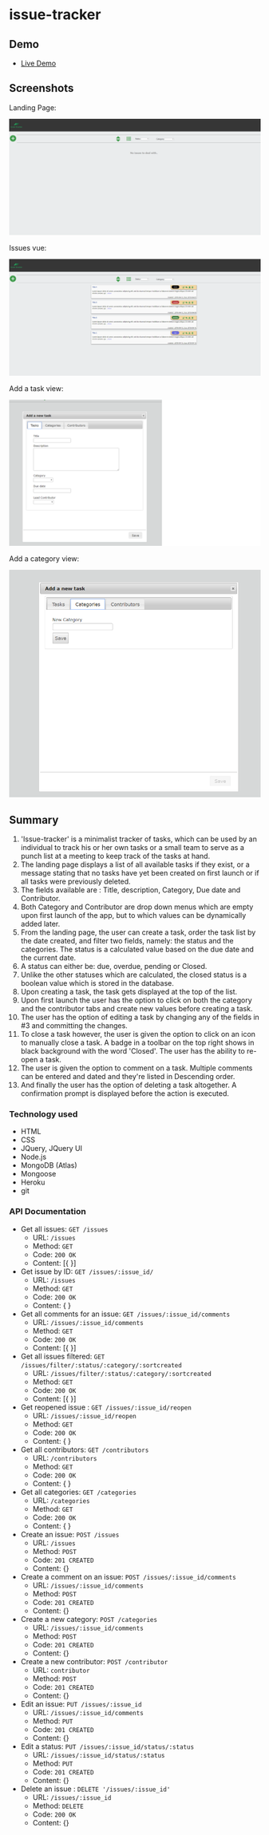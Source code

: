 # issue-tracker


## Demo

- [Live Demo](https://tranquil-river-78377.herokuapp.com/)

## Screenshots
Landing Page:

![landing page](issue-tracker-landing-page.png)

Issues vue:

![Issues list](issues-listed.png)

Add a task view:

![Add a task view](add-a-task-dialog.png)

Add a category view:

![Add a category view](add-a-category-tab.png)

## Summary

1. 'Issue-tracker' is a minimalist tracker of tasks, which can be used by an individual to track his or her own tasks or a small team to serve as a punch list at a meeting to keep track of the tasks at hand.
2. The landing page displays a list of all available tasks if they exist, or a message stating that no tasks have yet been created on first launch or if all tasks were previously deleted.
3. The fields available are : Title, description, Category, Due date and Contributor.
4. Both Category and Contributor are drop down menus which are empty upon first launch of the app, but to which values can be dynamically added later.
5. From the landing page, the user can create a task, order the task list by the date created, and filter two fields, namely: the status and the categories. The status is a calculated value based on the due date and the current date.
6. A status can either be: due, overdue, pending or Closed.
7. Unlike the other statuses which are calculated, the closed status is a boolean value which is stored in the database.
8. Upon creating a task, the task gets displayed at the top of the list.
9. Upon first launch the user has the option to click on both the category and the contributor tabs and create new values before creating a task. 
9. The user has the option of editing a task by changing any of the fields in #3 and committing the changes.
10. To close a task however, the user is given the option to click on an icon to manually close a task. A badge in a toolbar on the top right shows in black background with the word 'Closed'. The user has the ability to re-open a task. 
11. The user is given the option to comment on a task. Multiple comments can be entered and dated and they're listed in Descending order.
12. And finally the user has the option of deleting a task altogether. A confirmation prompt is displayed before the action is executed.

### Technology used
* HTML
* CSS
* JQuery, JQuery UI
* Node.js
* MongoDB (Atlas)
* Mongoose
* Heroku
* git

### API Documentation

- Get all issues: `GET /issues`
  - URL: `/issues`
  - Method: `GET`
  - Code: `200 OK`
  - Content: [{ }]
- Get issue by ID: `GET /issues/:issue_id/`
  - URL: `/issues`
  - Method: `GET`
  - Code: `200 OK`
  - Content: { }
- Get all comments for an issue: `GET /issues/:issue_id/comments`
  - URL: `/issues/:issue_id/comments`
  - Method: `GET`
  - Code: `200 OK`
  - Content: [{ }]
- Get all issues filtered: `GET /issues/filter/:status/:category/:sortcreated`
  - URL: `/issues/filter/:status/:category/:sortcreated`
  - Method: `GET`
  - Code: `200 OK`
  - Content: [{ }]
- Get reopened issue : `GET /issues/:issue_id/reopen`
  - URL: `/issues/:issue_id/reopen`
  - Method: `GET`
  - Code: `200 OK`
  - Content: { }
- Get all contributors: `GET /contributors`
  - URL: `/contributors`
  - Method: `GET`
  - Code: `200 OK`
  - Content: { }
- Get all categories: `GET /categories`
  - URL: `/categories`
  - Method: `GET`
  - Code: `200 OK`
  - Content: { }
- Create an issue: `POST /issues`
  - URL: `/issues`
  - Method: `POST`
  - Code: `201 CREATED`
  - Content: {}
- Create a comment on an issue: `POST /issues/:issue_id/comments`
  - URL: `/issues/:issue_id/comments`
  - Method: `POST`
  - Code: `201 CREATED`
  - Content: {}
- Create a new category: `POST /categories`
  - URL: `/issues/:issue_id/comments`
  - Method: `POST`
  - Code: `201 CREATED`
  - Content: {}
- Create a new contributor: `POST /contributor`
  - URL: `contributor`
  - Method: `POST`
  - Code: `201 CREATED`
  - Content: {}
- Edit an issue: `PUT /issues/:issue_id`
  - URL: `/issues/:issue_id/comments`
  - Method: `PUT`
  - Code: `201 CREATED`
  - Content: {}
- Edit a status: `PUT /issues/:issue_id/status/:status`
  - URL: `/issues/:issue_id/status/:status`
  - Method: `PUT`
  - Code: `201 CREATED`
  - Content: {}
- Delete an issue : `DELETE '/issues/:issue_id'`
  - URL: `/issues/:issue_id`
  - Method: `DELETE`
  - Code: `200 OK`
  - Content: {}

